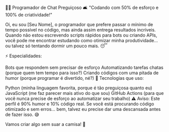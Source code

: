 👨‍💻 Programador de Chat Preguiçoso
🛋️ "Codando com 50% de esforço e 100% de criatividade!"

Oi, eu sou [Seu Nome], o programador que prefere passar o mínimo de tempo possível no código, mas ainda assim entrega resultados incríveis. Quando não estou escrevendo scripts rápidos para bots ou criando APIs, você pode me encontrar estudando como otimizar minha produtividade... ou talvez só tentando dormir um pouco mais. 😴

⚡ Especialidades:

Bots que respondem sem precisar de esforço
Automatizando tarefas chatas (porque quem tem tempo para isso?)
Criando códigos com uma pitada de humor (porque programar é divertido, né?)
🔧 Tecnologias que uso:

Python (minha linguagem favorita, porque é tão preguiçosa quanto eu)
JavaScript (me faz parecer mais ativo do que sou)
GitHub Actions (para que você nunca precise de esforço ao automatizar seu trabalho)
⚠️ Aviso: Este perfil é 90% humor e 10% código real. Se você está procurando código otimizado e sem erros... bem, talvez eu precise dar uma descansada antes de fazer isso. 😅

Vamos criar algo sem suar a camisa! 🚀
